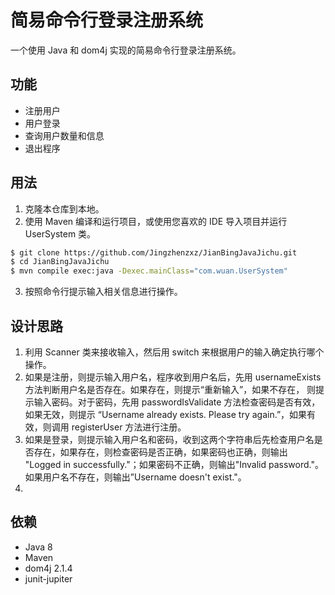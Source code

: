 # 简易命令行登录注册系统

一个使用 Java 和 dom4j 实现的简易命令行登录注册系统。

## 功能

- 注册用户
- 用户登录
- 查询用户数量和信息
- 退出程序

## 用法

1. 克隆本仓库到本地。
2. 使用 Maven 编译和运行项目，或使用您喜欢的 IDE 导入项目并运行 UserSystem 类。

```bash
$ git clone https://github.com/Jingzhenzxz/JianBingJavaJichu.git
$ cd JianBingJavaJichu
$ mvn compile exec:java -Dexec.mainClass="com.wuan.UserSystem"
```
3. 按照命令行提示输入相关信息进行操作。

## 设计思路

1. 利用 Scanner 类来接收输入，然后用 switch 来根据用户的输入确定执行哪个操作。
2. 如果是注册，则提示输入用户名，程序收到用户名后，先用 usernameExists 方法判断用户名是否存在。如果存在，则提示“重新输入”，如果不存在，
则提示输入密码。对于密码，先用 passwordIsValidate 方法检查密码是否有效，如果无效，则提示
“Username already exists. Please try again.”，如果有效，则调用 registerUser 方法进行注册。
3. 如果是登录，则提示输入用户名和密码，收到这两个字符串后先检查用户名是否存在，如果存在，则检查密码是否正确，如果密码也正确，则输出
"Logged in successfully."；如果密码不正确，则输出"Invalid password."。如果用户名不存在，则输出”Username doesn't exist."。
4. 

## 依赖

- Java 8
- Maven
- dom4j 2.1.4
- junit-jupiter